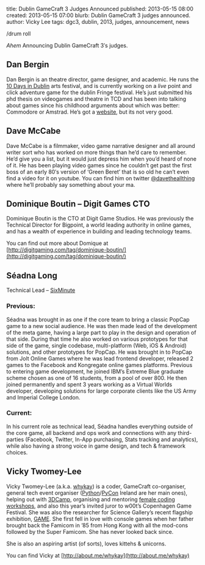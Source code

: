 title: Dublin GameCraft 3 Judges Announced
published: 2013-05-15 08:00
created: 2013-05-15 07:00
blurb: Dublin GameCraft 3 judges announced.
author: Vicky Lee
tags: dgc3, dublin, 2013, judges, announcement, news

/drum roll

*Ahem* Announcing Dublin GameCraft 3′s judges.

## Dan Bergin

Dan Bergin is an theatre director, game designer, and academic. He runs the [10 Days in Dublin](http://www.10daysindublin.com/) arts festival, and is currently working on a *live* point and click adventure game for the dublin Fringe festival. He’s just submitted his phd thesis on videogames and theatre in TCD and has been into talking about games since his childhood arguments about which was better: Commodore or Amstrad. He’s got a [website](http://www.danbergin.com/), but its not very good.

## Dave McCabe

Dave McCabe is a filmmaker, video game narrative designer and all around writer sort who has worked on more things than he’d care to remember. He’d give you a list, but it would just depress him when you’d heard of none of it. He has been playing video games since he couldn’t get past the first boss of an early 80′s version of ‘Green Beret’ that is so old he can’t even find a video for it on youtube. You can find him on twitter [@davetheallthing](https://twitter.com/davetheallthing) where he’ll probably say something about your ma.

## Dominique Boutin – Digit Games CTO

Dominique Boutin is the CTO at Digit Game Studios. He was previously the Technical Director for Bigpoint, a world leading authority in online games, and has a wealth of experience in building and leading technology teams.

You can find out more about Domique at [http://digitgaming.com/tag/dominique-boutin/](http://digitgaming.com/tag/dominique-boutin/)

## Séadna Long

Technical Lead – [SixMinute](http://www.sixminute.com/)

### Previous:
Séadna was brought in as one if the core team to bring a classic PopCap game to a new social audience.  He was then made lead of the development of the meta game, having a large part to play in the design and operation of that side. During that time he also worked on various prototypes for that side of the game, single codebase, multi-platform (Web, iOS & Android) solutions, and other prototypes for PopCap. He was brought in to PopCap from Jolt Online Games where he was lead frontend developer, released 2 games to the Facebook and Kongregate online games platforms. Previous to entering game development, he joined IBM’s Extreme Blue graduate scheme chosen as one of 16 students, from a pool of over 800.  He then joined permanently and spent 3 years working as a Virtual Worlds developer, developing solutions for large corporate clients like the US Army and Imperial College London.

### Current:
In his current role as technical lead, Séadna handles everything outside of the core game, all backend and ops work and connections with any third-parties (Facebook, Twitter, In-App purchasing, Stats tracking and analytics), while also having a strong voice in game design, and tech & framework choices.

## Vicky Twomey-Lee

Vicky Twomey-Lee (a.k.a. [whykay](http://twitter.com/whykay))  is a coder, GameCraft co-organiser, general tech event organiser ([Python](http://python.ie/)/[PyCon](http://python.ie/pycon/2012) Ireland are her main ones), helping out with [3DCamp](http://3dcamp.barcamp.ie/), organising and mentoring [female coding workshops](http://codinggrace.com/), and also this year’s invited juror to w00t’s Copenhagen Game Festival. She was also the researcher for Science Gallery’s recent flagship exhibition, [GAME](http://sciencegallery.com/game). She first fell in love with console games when her father brought back the Famicom in ’85 from Hong Kong with all the mod-cons followed by the Super Famicom. She has never looked back since.

She is also an aspiring artist (of sorts), loves kittehs & unicorns.

You can find Vicky at [http://about.me/whykay](http://about.me/whykay)